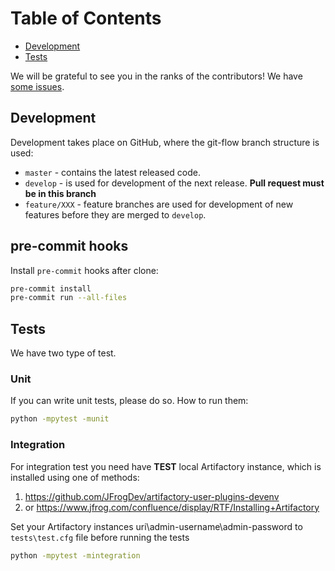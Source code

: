 # Table of Contents
- [Development](#development)
- [Tests](#tests)

We will be grateful to see you in the ranks of the contributors! We have [some issues](https://github.com/devopshq/artifactory/issues).

## Development
Development takes place on GitHub, where the git-flow branch structure is used:

* ``master`` - contains the latest released code.
* ``develop`` - is used for development of the next release. **Pull request must be in this branch**
* ``feature/XXX`` - feature branches are used for development of new features before they are merged to ``develop``.

## pre-commit hooks
Install `pre-commit` hooks after clone:
```bash
pre-commit install
pre-commit run --all-files
```

## Tests
We have two type of test.

### Unit
If you can write unit tests, please do so. How to run them:
```bash
python -mpytest -munit
```

### Integration
For integration test you need have **TEST** local Artifactory instance, which is installed using one of methods:
1. https://github.com/JFrogDev/artifactory-user-plugins-devenv
2. or https://www.jfrog.com/confluence/display/RTF/Installing+Artifactory

Set your Artifactory instances uri\admin-username\admin-password to `tests\test.cfg` file before running the tests

```bash
python -mpytest -mintegration
```
